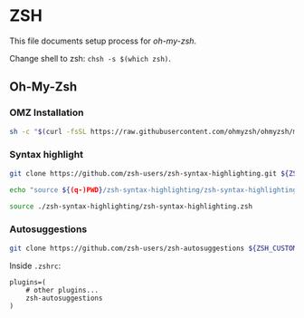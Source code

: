 # ZSH

This file documents setup process for _oh-my-zsh_.

Change shell to zsh: `chsh -s $(which zsh)`.

## Oh-My-Zsh

### OMZ Installation

```bash
sh -c "$(curl -fsSL https://raw.githubusercontent.com/ohmyzsh/ohmyzsh/master/tools/install.sh)"
```

### Syntax highlight

```bash
git clone https://github.com/zsh-users/zsh-syntax-highlighting.git ${ZSH_CUSTOM:-~/.oh-my-zsh}zsh-syntax-highlighting
```

```bash
echo "source ${(q-)PWD}/zsh-syntax-highlighting/zsh-syntax-highlighting.zsh" >> ${ZDOTDIR:-$HOME}/.zshrc
```

```bash
source ./zsh-syntax-highlighting/zsh-syntax-highlighting.zsh
```

### Autosuggestions

```bash
git clone https://github.com/zsh-users/zsh-autosuggestions ${ZSH_CUSTOM:-~/.oh-my-zsh/custom}/plugins/zsh-autosuggestions
```

Inside `.zshrc`:

```.zshrc
plugins=(
    # other plugins...
    zsh-autosuggestions
)
```
